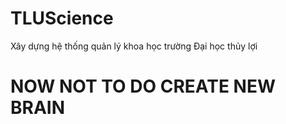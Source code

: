 # TLUScience
Xây dựng hệ thống quản lý khoa học trường Đại học thủy lợi

# NOW NOT TO DO CREATE NEW BRAIN
